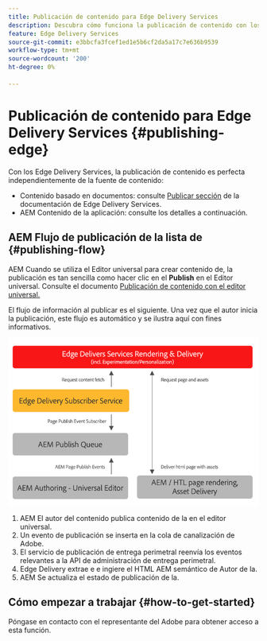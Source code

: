 ```yaml
---
title: Publicación de contenido para Edge Delivery Services
description: Descubra cómo funciona la publicación de contenido con los Edge Delivery Services AEM y cómo publicar contenido con los Edge Delivery Services de la.
feature: Edge Delivery Services
source-git-commit: e3bbcfa3fcef1ed1e5b6cf2da5a17c7e636b9539
workflow-type: tm+mt
source-wordcount: '200'
ht-degree: 0%

---
```



# Publicación de contenido para Edge Delivery Services {#publishing-edge}

Con los Edge Delivery Services, la publicación de contenido es perfecta independientemente de la fuente de contenido:

* Contenido basado en documentos: consulte [Publicar sección](/help/edge/docs/authoring.md) de la documentación de Edge Delivery Services.
* AEM Contenido de la aplicación: consulte los detalles a continuación.

## AEM Flujo de publicación de la lista de {#publishing-flow}

AEM Cuando se utiliza el Editor universal para crear contenido de, la publicación es tan sencilla como hacer clic en el **Publish** en el Editor universal. Consulte el documento [Publicación de contenido con el editor universal.](/help/implementing/universal-editor/publishing.md)

El flujo de información al publicar es el siguiente. Una vez que el autor inicia la publicación, este flujo es automático y se ilustra aquí con fines informativos.

![AEM El flujo de información al publicar desde la a los Edge Delivery Services](assets/publishing-flow.png)

1. AEM El autor del contenido publica contenido de la en el editor universal.
1. Un evento de publicación se inserta en la cola de canalización de Adobe.
1. El servicio de publicación de entrega perimetral reenvía los eventos relevantes a la API de administración de entrega perimetral.
1. Edge Delivery extrae e e ingiere el HTML AEM semántico de Autor de la.
1. AEM Se actualiza el estado de publicación de la.

## Cómo empezar a trabajar {#how-to-get-started}

Póngase en contacto con el representante del Adobe para obtener acceso a esta función.
